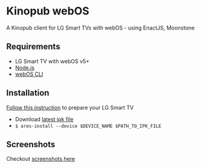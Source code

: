 # Kinopub webOS

A Kinopub client for LG Smart TVs with webOS - using EnactJS, Moonstone

## Requirements

- LG Smart TV with webOS v5+
- [Node.js](https://nodejs.org/)
- [webOS CLI](https://webostv.developer.lge.com/sdk/tools/using-webos-tv-cli/)

## Installation

[Follow this instruction](https://webostv.developer.lge.com/develop/app-test) to prepare your LG Smart TV

- Download [latest ipk file](https://github.com/adascal/kinopub.webos/releases/latest)
- `$ ares-install --device $DEVICE_NAME $PATH_TO_IPK_FILE`

## Screenshots

Checkout [screenshots here](./SCREENSHOTS.md)

